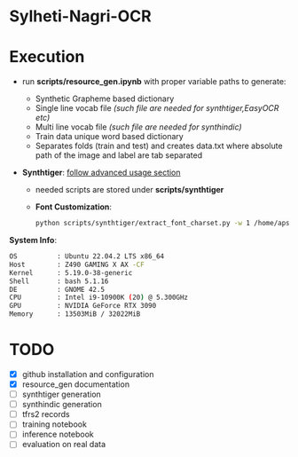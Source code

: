 # Sylheti-Nagri-OCR

# Execution
* run **scripts/resource_gen.ipynb** with proper variable paths to generate:
    * Synthetic Grapheme based dictionary 
    * Single line vocab file *(such file are needed for synthtiger,EasyOCR etc)*
    * Multi line vocab file *(such file are needed for synthindic)*
    * Train data unique word based dictionary
    * Separates folds (train and test) and creates data.txt where absolute path of the image and label are tab separated 
    
* **Synthtiger**: [follow advanced usage section](https://github.com/clovaai/synthtiger/tree/master#advanced-usage) 
    * needed scripts are stored under **scripts/synthtiger**
    * **Font Customization**: 
        
        ```bash
        python scripts/synthtiger/extract_font_charset.py -w 1 /home/apsisdev/OCR/SylhetiNagri/fonts/
        ```
    
**System Info**:

```bash
OS          : Ubuntu 22.04.2 LTS x86_64 
Host        : Z490 GAMING X AX -CF 
Kernel      : 5.19.0-38-generic 
Shell       : bash 5.1.16 
DE          : GNOME 42.5 
CPU         : Intel i9-10900K (20) @ 5.300GHz 
GPU         : NVIDIA GeForce RTX 3090 
Memory      : 13503MiB / 32022MiB 
```

# TODO
- [x] github installation and configuration 
- [x] resource_gen documentation
- [ ] synthtiger generation
- [ ] synthindic generation
- [ ] tfrs2 records
- [ ] training notebook
- [ ] inference notebook
- [ ] evaluation on real data 